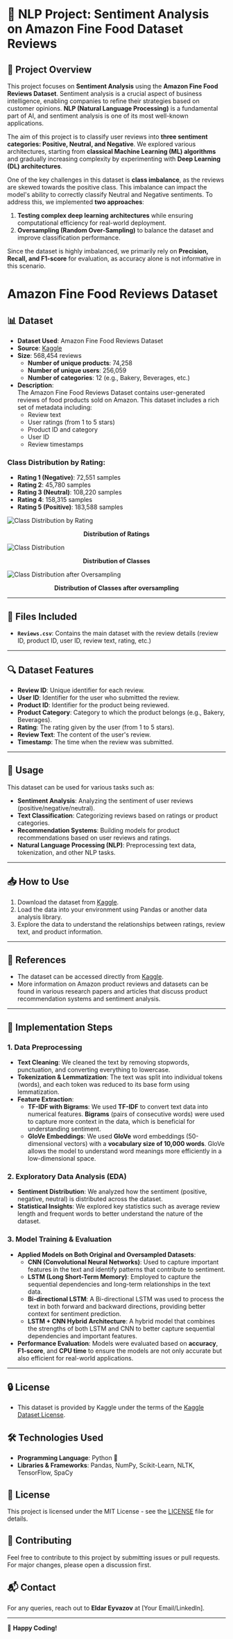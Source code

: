 # 📘 NLP Project: Sentiment Analysis on Amazon Fine Food Dataset Reviews

## 📌 Project Overview
This project focuses on **Sentiment Analysis** using the **Amazon Fine Food Reviews Dataset**. Sentiment analysis is a crucial aspect of business intelligence, enabling companies to refine their strategies based on customer opinions. **NLP (Natural Language Processing)** is a fundamental part of AI, and sentiment analysis is one of its most well-known applications.

The aim of this project is to classify user reviews into **three sentiment categories: Positive, Neutral, and Negative**. We explored various architectures, starting from **classical Machine Learning (ML) algorithms** and gradually increasing complexity by experimenting with **Deep Learning (DL) architectures**.

One of the key challenges in this dataset is **class imbalance**, as the reviews are skewed towards the positive class. This imbalance can impact the model's ability to correctly classify Neutral and Negative sentiments. To address this, we implemented **two approaches**:
1. **Testing complex deep learning architectures** while ensuring computational efficiency for real-world deployment.
2. **Oversampling (Random Over-Sampling)** to balance the dataset and improve classification performance.

Since the dataset is highly imbalanced, we primarily rely on **Precision, Recall, and F1-score** for evaluation, as accuracy alone is not informative in this scenario.

# Amazon Fine Food Reviews Dataset

## 📊 Dataset

- **Dataset Used**: Amazon Fine Food Reviews Dataset  
- **Source**: [Kaggle](https://www.kaggle.com/datasets/snap/amazon-fine-food-reviews)  
- **Size**: 568,454 reviews  
  - **Number of unique products**: 74,258  
  - **Number of unique users**: 256,059  
  - **Number of categories**: 12 (e.g., Bakery, Beverages, etc.)  
- **Description**:  
  The Amazon Fine Food Reviews Dataset contains user-generated reviews of food products sold on Amazon. This dataset includes a rich set of metadata including:
  - Review text
  - User ratings (from 1 to 5 stars)
  - Product ID and category
  - User ID
  - Review timestamps

### Class Distribution by Rating:
- **Rating 1 (Negative)**: 72,551 samples  
- **Rating 2**: 45,780 samples  
- **Rating 3 (Neutral)**: 108,220 samples  
- **Rating 4**: 158,315 samples  
- **Rating 5 (Positive)**: 183,588 samples

![Class Distribution by Rating](ClassDistribution.png)
<p align="center"><b>Distribution of Ratings</b></p>





![Class Distribution](Classes.png)
<p align="center"><b>Distribution of Classes </b></p>


![Class Distribution after Oversampling](DIstribution_after_Oversampling.png)
<p align="center"><b>Distribution of Classes after oversampling </b></p> 


---

## 📁 Files Included

- **`Reviews.csv`**: Contains the main dataset with the review details (review ID, product ID, user ID, review text, rating, etc.)

---

## 🔍 Dataset Features

- **Review ID**: Unique identifier for each review.
- **User ID**: Identifier for the user who submitted the review.
- **Product ID**: Identifier for the product being reviewed.
- **Product Category**: Category to which the product belongs (e.g., Bakery, Beverages).
- **Rating**: The rating given by the user (from 1 to 5 stars).
- **Review Text**: The content of the user's review.
- **Timestamp**: The time when the review was submitted.

---

## 🔧 Usage

This dataset can be used for various tasks such as:

- **Sentiment Analysis**: Analyzing the sentiment of user reviews (positive/negative/neutral).
- **Text Classification**: Categorizing reviews based on ratings or product categories.
- **Recommendation Systems**: Building models for product recommendations based on user reviews and ratings.
- **Natural Language Processing (NLP)**: Preprocessing text data, tokenization, and other NLP tasks.

---

## 📥 How to Use

1. Download the dataset from [Kaggle](https://www.kaggle.com/datasets/snap/amazon-fine-food-reviews).
2. Load the data into your environment using Pandas or another data analysis library.
3. Explore the data to understand the relationships between ratings, review text, and product information.

---

## 📄 References

- The dataset can be accessed directly from [Kaggle](https://www.kaggle.com/datasets/snap/amazon-fine-food-reviews).
- More information on Amazon product reviews and datasets can be found in various research papers and articles that discuss product recommendation systems and sentiment analysis.

---


## 🚀 Implementation Steps

### 1. **Data Preprocessing**
   - **Text Cleaning**: We cleaned the text by removing stopwords, punctuation, and converting everything to lowercase.
   - **Tokenization & Lemmatization**: The text was split into individual tokens (words), and each token was reduced to its base form using lemmatization.
   - **Feature Extraction**:
     - **TF-IDF with Bigrams**: We used **TF-IDF** to convert text data into numerical features. **Bigrams** (pairs of consecutive words) were used to capture more context in the data, which is beneficial for understanding sentiment.
     - **GloVe Embeddings**: We used **GloVe** word embeddings (50-dimensional vectors) with a **vocabulary size of 10,000 words**. GloVe allows the model to understand word meanings more efficiently in a low-dimensional space.

### 2. **Exploratory Data Analysis (EDA)**
   - **Sentiment Distribution**: We analyzed how the sentiment (positive, negative, neutral) is distributed across the dataset.
   - **Statistical Insights**: We explored key statistics such as average review length and frequent words to better understand the nature of the dataset.

### 3. **Model Training & Evaluation**
   - **Applied Models on Both Original and Oversampled Datasets**:
     - **CNN (Convolutional Neural Networks)**: Used to capture important features in the text and identify patterns that contribute to sentiment.
     - **LSTM (Long Short-Term Memory)**: Employed to capture the sequential dependencies and long-term relationships in the text data.
     - **Bi-directional LSTM**: A Bi-directional LSTM was used to process the text in both forward and backward directions, providing better context for sentiment prediction.
     - **LSTM + CNN Hybrid Architecture**: A hybrid model that combines the strengths of both LSTM and CNN to better capture sequential dependencies and important features.
   - **Performance Evaluation**: Models were evaluated based on **accuracy**, **F1-score**, and **CPU time** to ensure the models are not only accurate but also efficient for real-world applications.

---

## 🔒 License

- This dataset is provided by Kaggle under the terms of the [Kaggle Dataset License](https://www.kaggle.com/datasets/snap/amazon-fine-food-reviews).


## 🛠️ Technologies Used
- **Programming Language**: Python 🐍
- **Libraries & Frameworks**: Pandas, NumPy, Scikit-Learn, NLTK, TensorFlow, SpaCy





## 📜 License
This project is licensed under the MIT License - see the [LICENSE](LICENSE) file for details.

## 🤝 Contributing
Feel free to contribute to this project by submitting issues or pull requests. For major changes, please open a discussion first.

## 📬 Contact
For any queries, reach out to **Eldar Eyvazov** at [Your Email/LinkedIn].

---
🚀 **Happy Coding!**

